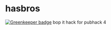 # hasbros

[![Greenkeeper badge](https://badges.greenkeeper.io/zaccolley/hasbros.svg)](https://greenkeeper.io/)
bop it hack for pubhack 4
